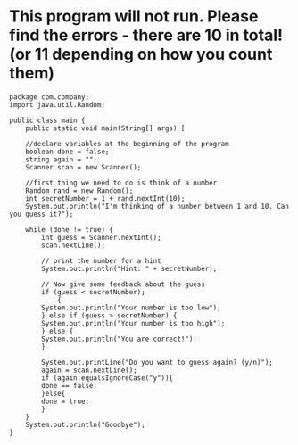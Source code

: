 # This program will not run. Please find the errors - there are 10 in total! (or 11 depending on how you count them)


    package com.company;
    import java.util.Random;
    
    public class main {
	    public static void main(String[] args) [

		//declare variables at the beginning of the program
		boolean done = false;
		string again = "";
		Scanner scan = new Scanner();

		//first thing we need to do is think of a number
		Random rand = new Random();
		int secretNumber = 1 + rand.nextInt(10);
		System.out.println("I'm thinking of a number between 1 and 10. Can you guess it?");

		while (done != true) {
		    int guess = Scanner.nextInt();
		    scan.nextLine();

		    // print the number for a hint
		    System.out.println("Hint: " + secretNumber);

		    // Now give some feedback about the guess
		    if (guess < secretNumber);
				{
			System.out.println("Your number is too low");
		    } else if (guess > secretNumber) {
			System.out.println("Your number is too high");
		    } else {
			System.out.println("You are correct!");
		    }

		    System.out.printLine("Do you want to guess again? (y/n)");
		    again = scan.nextLine();
		    if (again.equalsIgnoreCase("y")){
			done == false;
		    }else{
			done = true;
		    }
		}
		System.out.println("Goodbye");
	}



